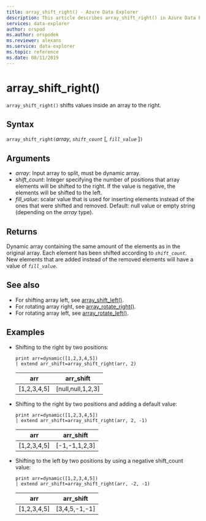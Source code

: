 ```yaml
---
title: array_shift_right() - Azure Data Explorer
description: This article describes array_shift_right() in Azure Data Explorer.
services: data-explorer
author: orspod
ms.author: orspodek
ms.reviewer: alexans
ms.service: data-explorer
ms.topic: reference
ms.date: 08/11/2019
---
```

# array_shift_right()

`array_shift_right()` shifts values inside an array to the right.

## Syntax

`array_shift_right(`*array*, *`shift_count`* [, *`fill_value`* ]`)`

## Arguments

* *array*: Input array to split, must be dynamic array.
* *shift_count*: Integer specifying the number of positions that array elements will be shifted to the right. If the value is negative, the elements will be shifted to the left.
* *fill_value*: scalar value that is used for inserting elements instead of the ones that were shifted and removed. Default: null value or empty string (depending on the *array* type).

## Returns

Dynamic array containing the same amount of the elements as in the original array. Each element has been shifted according to *`shift_count`*. New elements that are added instead of the removed elements will have a value of *`fill_value`*.

## See also

* For shifting array left, see [array_shift_left()](array_shift_leftfunction.md).
* For rotating array right, see [array_rotate_right()](array_rotate_rightfunction.md).
* For rotating array left, see [array_rotate_left()](array_rotate_leftfunction.md).

## Examples

* Shifting to the right by two positions:

    <!-- csl: https://help.kusto.windows.net:443/Samples -->
    ```kusto
    print arr=dynamic([1,2,3,4,5]) 
    | extend arr_shift=array_shift_right(arr, 2)
    ```
    
    |arr|arr_shift|
    |---|---|
    |[1,2,3,4,5]|[null,null,1,2,3]|

* Shifting to the right by two positions and adding a default value:

    <!-- csl: https://help.kusto.windows.net:443/Samples -->
    ```kusto
    print arr=dynamic([1,2,3,4,5]) 
    | extend arr_shift=array_shift_right(arr, 2, -1)
    ```
    
    |arr|arr_shift|
    |---|---|
    |[1,2,3,4,5]|[-1,-1,1,2,3]|

* Shifting to the left by two positions by using a negative shift_count value:

    <!-- csl: https://help.kusto.windows.net:443/Samples -->
    ```kusto
    print arr=dynamic([1,2,3,4,5]) 
    | extend arr_shift=array_shift_right(arr, -2, -1)
    ```
    
    |arr|arr_shift|
    |---|---|
    |[1,2,3,4,5]|[3,4,5,-1,-1]|
    